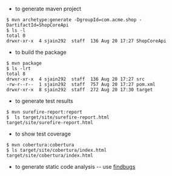 - to generate maven project 
```
$ mvn archetype:generate -DgroupId=com.acme.shop -DartifactId=ShopCoreApi
$ ls -l
total 0
drwxr-xr-x  4 sjain292  staff  136 Aug 20 17:27 ShopCoreApi

```
- to build the package 
```
$ mvn package 
$ ls -lrt
total 8
drwxr-xr-x  4 sjain292  staff  136 Aug 20 17:27 src
-rw-r--r--  1 sjain292  staff  757 Aug 20 17:27 pom.xml
drwxr-xr-x  8 sjain292  staff  272 Aug 20 17:30 target
```
- to generate test results  
```
$ mvn surefire-report:report
$  ls target/site/surefire-report.html
target/site/surefire-report.html
```

- to show test coverage 
```
$ mvn cobertura:cobertura
$ ls target/site/cobertura/index.html
target/site/cobertura/index.html
```
- to generate static code analysis
-- use [findbugs](https://mvnrepository.com/artifact/org.codehaus.mojo/findbugs-maven-plugin)
